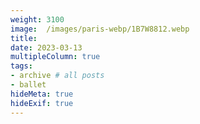 ```yaml
---
weight: 3100
image:  /images/paris-webp/1B7W8812.webp
title:
date: 2023-03-13
multipleColumn: true
tags:
- archive # all posts
- ballet
hideMeta: true
hideExif: true
---
```

